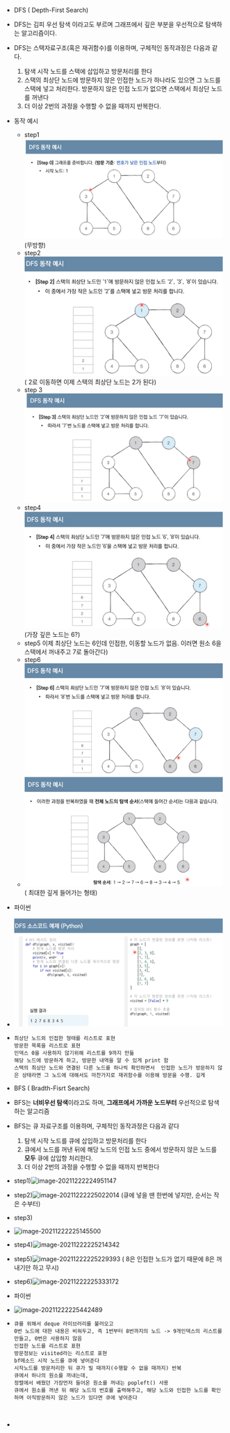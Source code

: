 - DFS ( Depth-First Search)
- DFS는 김피 우선 탐색 이라고도 부르며 그래프에서 깊은 부분을 우선적으로 탐색하는 알고리즘이다.
- DFS는 스택자료구조(혹은 재귀함수)를 이용하며, 구체적인 동작과정은 다음과 같다.
  1. 탐색 시작 노드를 스택에 삽입하고 방문처리를 한다
  2. 스택의 최상단 노드에 방문하지 않은 인접한 노드가 하나라도 있으면 그 노드를 스택에 넣고 처리한다. 방문하지 않은 인접 노드가 없으면 스택에서 최상단 노드를 꺼낸다
  3. 더 이상 2번의 과정을 수행할 수 없을 때까지 반복한다.

- 동작 예시
  - step1![image-20211222223642550](그래프.assets/image-20211222223642550.png) (무방향)
  - step2![image-20211222223758088](그래프.assets/image-20211222223758088.png) ( 2로 이동하면 이제 스택의 최상단 노드는 2가 된다)
  - step 3![image-20211222223830602](그래프.assets/image-20211222223830602.png)
  - step4 ![image-20211222223904168](그래프.assets/image-20211222223904168.png) (가장 깊은 노드는 6?)
  - step5 이제 최상단 노드는 6인데 인접한, 이동할 노드가 없음. 이러면 원소 6을 스택에서 꺼내주고 7로 돌아간다)
  - step6![image-20211222224221857](그래프.assets/image-20211222224221857.png)
  - ![image-20211222224200824](그래프.assets/image-20211222224200824.png) ( 최대한 깊게 들어가는 형태)

- 파이썬
- ![image-20211222224315127](그래프.assets/image-20211222224315127.png)

- ```
  최상단 노드외 인접한 형태를 리스트로 표현
  방문한 목록을 리스트로 표현
  인덱스 0을 사용하지 않기위해 리스트를 9까지 만듦
  해당 노드에 방문하게 하고, 방문한 내역을 알 수 있게 print 함
  스택의 최상단 노드와 연결된 다른 노드를 하나씩 확인하면서  인접한 노드가 방문하지 않은 상태라면 그 노드에 대해서도 마찬가지로 재귀함수를 이용해 방문을 수행. 깊게
  
  ```



- BFS ( Bradth-Fisrt Search)
-  BFS는 **너비우선 탐색**이라고도 하며, **그래프에서 가까운 노드부터** 우선적으로 탐색하는 알고리즘
- BFS는 큐 자료구조를 이용하며, 구체적인 동작과정은 다음과 같다
  1. 탐색 시작 노드를 큐에 삽입하고 방문처리를 한다
  2. 큐에서 노드를 꺼낸 뒤에 해당 노드의 인접 노드 중에서 방문하지 않은 노드를  **모두**  큐에 삽입항 처리한다.
  3. 더 이상 2번의 과정을 수행할 수 없을 때까지 반복한다

- step1)![image-20211222224951147](그래프.assets/image-20211222224951147.png)
- step2)![image-20211222225022014](그래프.assets/image-20211222225022014.png) (큐에 넣을 땐 한번에 넣지만, 순서는 작은 수부터)
- step3)
- ![image-20211222225145500](그래프.assets/image-20211222225145500.png)
- step4)![image-20211222225214342](그래프.assets/image-20211222225214342.png)
- step5)![image-20211222225229393](그래프.assets/image-20211222225229393.png) ( 8은 인접한 노드가 없기 때문에 8은 꺼내기만 하고 무시)
- step6)![image-20211222225333172](그래프.assets/image-20211222225333172.png)



- 파이썬

- ![image-20211222225442489](그래프.assets/image-20211222225442489.png)

- ```
  큐를 위해서 deque 라이브러리를 불러오고
  0번 노드에 대한 내용은 비워두고, 즉 1번부터 8번까지의 노드 -> 9개인덱스의 리스트를 만들고, 0번은 사용하지 않음
  인접한 노드를 리스트로 표현
  방문정보는 visited라는 리스트로 표현
  bf메소드 시작 노드를 큐에 넣어준다
  시작노드를 방문처리한 뒤 큐가 빌 때까지(수행할 수 없을 때까지) 반복
  큐에서 하나의 원소를 꺼내는데,
  정렬에서 배웠던 가장먼저 들어온 원소를 꺼내는 popleft() 사용
  큐에서 원소를 꺼낸 뒤 해당 노드의 번호를 출력해주고, 해당 노드와 인접한 노드를 확인하며 아직방문하지 않은 노드가 있다면 큐에 넣어준다
  
  
  
  ```

- 